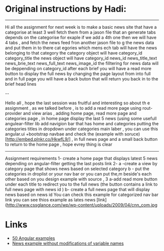 # Original instructions by Hadi:

---

Hi all the assignment for next week is to make a basic news site that have a categorise at least 3 well fetch them from a jason file that an generate tabs depends on the categorise for exaple if we add a 4th one then we will have 4 tabs
, and fetch the news feed fron another jason file to g the news data and put them in to there cat
egories which mens ech tab will have the news belonging to that category
the category object will have
category_id
category_title
the news object will have
category_id
news_id
news_title_text
news_brie_text
news_full_text
news_image_id
the filltering for news data will be deppending on category_id
after each brief you will have a read more button to display the full news by changing the page layout from into full and in full page you will have a back buton that will return you back in to the brief head lines

--

Hello all , hope the last session was fruitful and interesting so about th e
assignment , as we talked before , is to add a read more page using
rout-provider and view arias , adding home page, read more page and categories
page , in home page display the last 5 news (using some usefull angulear-filter
lib add navigion bar that has home and categories putting the categories titles
in dropdown under categories main laber , you can use this angular.ui
+bootstrap navbae and check the (example with
soruce)[http://embed.plnkr.co/HkwfL9/] , in full news page and a small back
button to return to the home page , hope evrey thing is clear

---

Assignment requirements
1- create a home page that displays latest 5 news depending on angular-filter getting the last posts link
2- a -create a view by category page that shows news based on selected category
b - put the categories in droplist or your nav bar or you can put the,m beside's each other based on you design example with source ,
3 a-add read more button under each title to redirect you to the full news (the button contains a link to full news page with news id )
b- create a full news page that will display news based on news id
You can check this example for categorized nav bar link
you can see thios example as lates news [link](http://www.cssglance.com/wp/wp-content/uploads/2009/04/cnn_com.jpg

# Links

- [50 Angular examples](https://curran.github.io/screencasts/introToAngular/exampleViewer/#/)
- [News example without modifications of variable names](https://drive.google.com/open?id=0BzRr-U7aisqpRUlxWUFJanQ4cjg)




